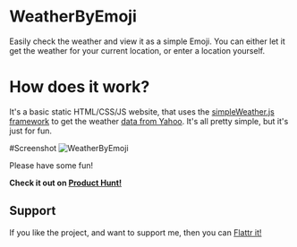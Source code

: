 # WeatherByEmoji
Easily check the weather and view it as a simple Emoji. You can either let it get the weather for your current location, or enter a location yourself.

# How does it work?
It's a basic static HTML/CSS/JS website, that uses the [simpleWeather.js framework](http://simpleweatherjs.com) to get the weather [data from Yahoo](https://developer.yahoo.com/weather/documentation.html#codes). It's all pretty simple, but it's just for fun.

#Screenshot
![WeatherByEmoji](https://raw.githubusercontent.com/cryptixdevelopment/WeatherByEmoji/master/Screenshot.png)

Please have some fun!

**Check it out on [Product Hunt!](https://www.producthunt.com/tech/weather-by-emoji)**

## Support
If you like the project, and want to support me, then you can [Flattr it!](https://flattr.com/submit/auto?fid=9znnl0&url=https%3A%2F%2Fgithub.com%2Fchrishannah%2FWeatherByEmoji)

<script id='fbfvyyj'>(function(i){var f,s=document.getElementById(i);f=document.createElement('iframe');f.src='//button.flattr.com/view/?fid=9znnl0&url='+encodeURIComponent(document.URL);f.title='Flattr';f.height=62;f.width=55;f.style.borderWidth=0;s.parentNode.insertBefore(f,s);})('fbfvyyj');</script>
